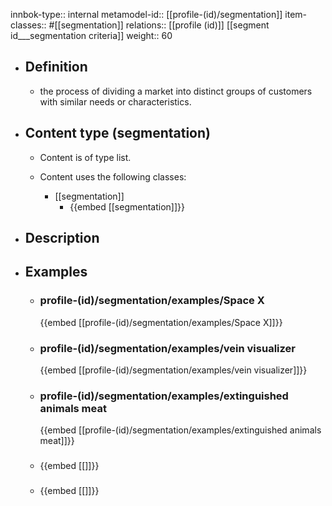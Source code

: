 innbok-type:: internal
metamodel-id:: [[profile-(id)/segmentation]]
item-classes:: #[[segmentation]]
relations:: [[profile (id)]] [[segment id___segmentation criteria]]
weight:: 60

- ## Definition
  - the process of dividing a market into distinct groups of customers with similar needs or characteristics.
- ## Content type (segmentation)
  - Content is of type list.
  
  - Content uses the following classes:
    - [[segmentation]]
      - {{embed [[segmentation]]}}
  
- ## Description
- ## Examples
  - ### profile-(id)/segmentation/examples/Space X
    {{embed [[profile-(id)/segmentation/examples/Space X]]}}
  - ### profile-(id)/segmentation/examples/vein visualizer
    {{embed [[profile-(id)/segmentation/examples/vein visualizer]]}}
  - ### profile-(id)/segmentation/examples/extinguished animals meat
    {{embed [[profile-(id)/segmentation/examples/extinguished animals meat]]}}
  - ### 
    {{embed [[]]}}
  - ### 
    {{embed [[]]}}
  

